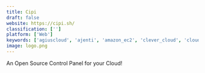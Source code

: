 ```yaml
---
title: Cipi
draft: false 
website: https://cipi.sh/
classification: ['']
platform: ['Web']
keywords: ['agiuscloud', 'ajenti', 'amazon_ec2', 'clever_cloud', 'cloudron', 'deployhq', 'easyengine', 'google_app_engine', 'heroku', 'laravel_forge', 'plesk', 'ploi.io', 'vpssim', 'virtualmin', 'zeslecp']
image: logo.png
---
```

An Open Source Control Panel for your Cloud!